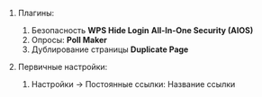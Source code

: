 
1. Плагины:
	1. Безопасность
			**WPS Hide Login**
			**All-In-One Security (AIOS)** 
	2.  Опросы:
			**Poll Maker**
	3. Дублирование страницы
			**Duplicate Page**
		
2. Первичные настройки:
	1.	Настройки -> Постоянные ссылки: Название ссылки